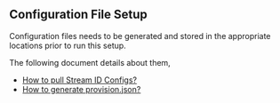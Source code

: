 ## Configuration File Setup

Configuration files needs to be generated and stored in the appropriate locations prior to run this setup.

The following document details about them, 

+ [How to pull Stream ID Configs?](config-setup-stream.md)
+ [How to generate provision.json?](config-setup-provision.md)
